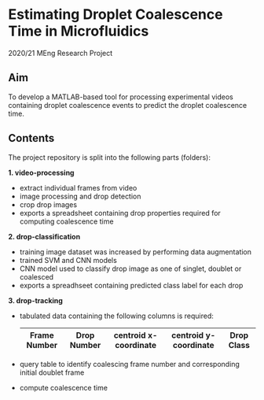 # Estimating Droplet Coalescence Time in Microfluidics
2020/21 MEng Research Project

## Aim
To develop a MATLAB-based tool for processing experimental videos containing droplet coalescence events to predict the droplet coalescence time.

## Contents
The project repository is split into the following parts (folders):  

**1. video-processing**  
   - extract individual frames from video 
   - image processing and drop detection
   - crop drop images 
   - exports a spreadsheet containing drop properties required for computing coalescence time
   
**2. drop-classification**  
   - training image dataset was increased by performing data augmentation
   - trained SVM and CNN models 
   - CNN model used to classify drop image as one of singlet, doublet or coalesced
   - exports a spreadhseet containing predicted class label for each drop
   
**3. drop-tracking**  
   - tabulated data containing the following columns is required:
   
     | Frame Number  | Drop Number  | centroid x-coordinate | centroid y-coordinate  | Drop Class |
      -----  | -----------  | ------------  | ---------- | ---------- |  
   
   - query table to identify coalescing frame number and corresponding initial doublet frame 
   - compute coalescence time   
   
 
   
